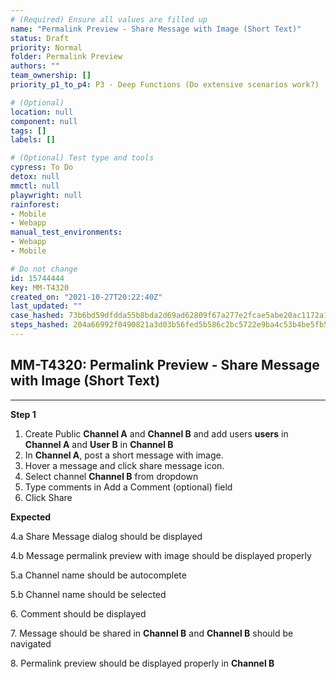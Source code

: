 ```yaml
---
# (Required) Ensure all values are filled up
name: "Permalink Preview - Share Message with Image (Short Text)"
status: Draft
priority: Normal
folder: Permalink Preview
authors: ""
team_ownership: []
priority_p1_to_p4: P3 - Deep Functions (Do extensive scenarios work?)

# (Optional)
location: null
component: null
tags: []
labels: []

# (Optional) Test type and tools
cypress: To Do
detox: null
mmctl: null
playwright: null
rainforest: 
- Mobile
- Webapp
manual_test_environments: 
- Webapp
- Mobile

# Do not change
id: 15744444
key: MM-T4320
created_on: "2021-10-27T20:22:40Z"
last_updated: ""
case_hashed: 73b6bd59dfdda55b8bda2d69ad62809f67a277e2fcae5abe20ac1172a177bc1c7b82219c4aec3b02606b1dad6f2dc99f
steps_hashed: 204a66992f0490821a3d03b56fed5b586c2bc5722e9ba4c53b4be5fb5b318d7c549eb69c7a08d97f1230fdac3085247e
---
```


<!-- (Auto-generated) Based on frontmatter's "key" and "name" -->

## MM-T4320: Permalink Preview - Share Message with Image (Short Text)

---

**Step 1**

1. Create Public **Channel A** and **Channel B** and add users **users** in **Channel A** and **User B** in **Channel B**
2. In **Channel A**, post a short message with image.
3. Hover a message and click share message icon.
4. Select channel **Channel B** from dropdown
5. Type comments in Add a Comment (optional) field
6. Click Share

**Expected**

4.a Share Message dialog should be displayed

4.b Message permalink preview with image should be displayed properly

5.a Channel name should be autocomplete

5.b Channel name should be selected

6\. Comment should be displayed

7\. Message should be shared in **Channel B** and **Channel B** should be navigated

8\. Permalink preview should be displayed properly in **Channel B**

